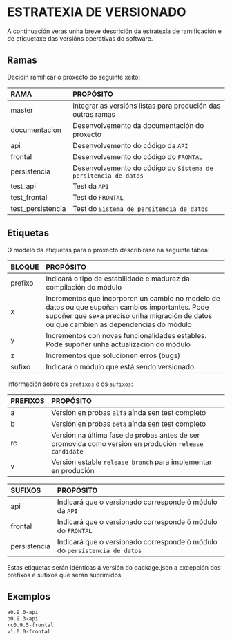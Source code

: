 # ESTRATEXIA DE VERSIONADO

A continuación veras unha breve descrición da estratexía de ramificación e de etiquetaxe das versións operativas do software.

## Ramas

Decidín ramificar o proxecto do seguinte xeito:

| RAMA              | PROPÓSITO
|:-                 |:-
| master            | Integrar as versións listas para produción das outras ramas
| documentacion     | Desenvolvemento da documentación do proxecto
| api               | Desenvolvemento do código da `API`
| frontal           | Desenvolvemento do código do `FRONTAL`
| persistencia      | Desenvolvemento do código do `Sistema de persitencia de datos`
| test_api          | Test da `API`
| test_frontal      | Test do `FRONTAL`
| test_persistencia | Test do `Sistema de persitencia de datos`

## Etiquetas

O modelo da etiquetas para o proxecto describirase na seguinte táboa:

| BLOQUE    | PROPÓSITO
|:-         |:-
| prefixo   | Indicará o tipo de estabilidade e madurez da compilación do módulo
| x         | Incrementos que incorporen un cambio no modelo de datos ou que supoñan cambios importantes. Pode supoñer que sexa preciso unha migración de datos ou que cambien as dependencias do módulo
| y         | Incrementos con novas funcionalidades estables. Pode supoñer unha actualización do módulo
| z         | Incrementos que solucionen erros (bugs)
| sufixo    | Indicará o módulo que está sendo versionado
Información sobre os `prefixos` e os `sufixos`:

| PREFIXOS  | PROPÓSITO
|:-         |:-
| a         | Versión en probas `alfa` aínda sen test completo
| b         | Versión en probas `beta` aínda sen test completo
| rc        | Versión na última fase de probas antes de ser promovida como versión en produción `release candidate`
| v         | Versión estable `release branch` para implementar en produción

| SUFIXOS       | PROPÓSITO
|:-             |:-
| api           | Indicará que o versionado corresponde ó módulo da `API`
| frontal       | Indicará que o versionado corresponde ó módulo do `FRONTAL`
| persistencia  | Indicará que o versionado corresponde ó módulo do `persistencia de datos`

Estas etiquetas serán idénticas á versión do package.json a excepción dos prefixos e sufixos que serán suprimidos.

## Exemplos

``` bash
a0.9.0-api
b0.9.3-api
rc0.9.5-frontal
v1.0.0-frontal
```
